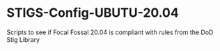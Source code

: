 # STIGS-Config-UBUTU-20.04
Scripts to see if Focal Fossal 20.04 is compliant with rules from the DoD Stig Library
